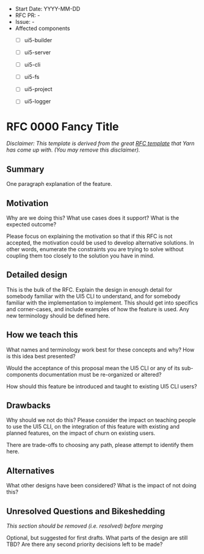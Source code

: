 - Start Date: YYYY-MM-DD
- RFC PR: -
- Issue: -
- Affected components <!-- Check affected components by writing an "X" into the brackets -->
    + [ ] ui5-builder
    + [ ] ui5-server
    + [ ] ui5-cli
    + [ ] ui5-fs
    + [ ] ui5-project
    + [ ] ui5-logger


# RFC 0000 Fancy Title
*Disclaimer: This template is derived from the great [RFC template](https://github.com/yarnpkg/rfcs/blob/main/0000-template.md) that Yarn has come up with. (You may remove this disclaimer).*

## Summary
<!-- You can either remove the following explanatory text or move it into this comment for later reference -->

One paragraph explanation of the feature.

## Motivation
<!-- You can either remove the following explanatory text or move it into this comment for later reference -->

Why are we doing this? What use cases does it support? What is the expected outcome?

Please focus on explaining the motivation so that if this RFC is not accepted, the motivation could be used to develop alternative solutions. In other words, enumerate the constraints you are trying to solve without coupling them too closely to the solution you have in mind.

## Detailed design
<!-- You can either remove the following explanatory text or move it into this comment for later reference -->

This is the bulk of the RFC. Explain the design in enough detail for somebody familiar with the UI5 CLI to understand, and for somebody familiar with the implementation to implement. This should get into specifics and corner-cases, and include examples of how the feature is used. Any new terminology should be defined here.

## How we teach this
<!-- You can either remove the following explanatory text or move it into this comment for later reference -->

What names and terminology work best for these concepts and why? How is this idea best presented?

Would the acceptance of this proposal mean the UI5 CLI or any of its sub-components documentation must be re-organized or altered?

How should this feature be introduced and taught to existing UI5 CLI users?

## Drawbacks
<!-- You can either remove the following explanatory text or move it into this comment for later reference -->

Why should we not do this? Please consider the impact on teaching people to use the UI5 CLI, on the integration of this feature with existing and planned features, on the impact of churn on existing users.

There are trade-offs to choosing any path, please attempt to identify them here.

## Alternatives
<!-- You can either remove the following explanatory text or move it into this comment for later reference -->

What other designs have been considered? What is the impact of not doing this?

## Unresolved Questions and Bikeshedding
<!-- You can either remove the following explanatory text or move it into this comment for later reference -->

*This section should be removed (i.e. resolved) before merging*

Optional, but suggested for first drafts. What parts of the design are still TBD? Are there any second priority decisions left to be made?
